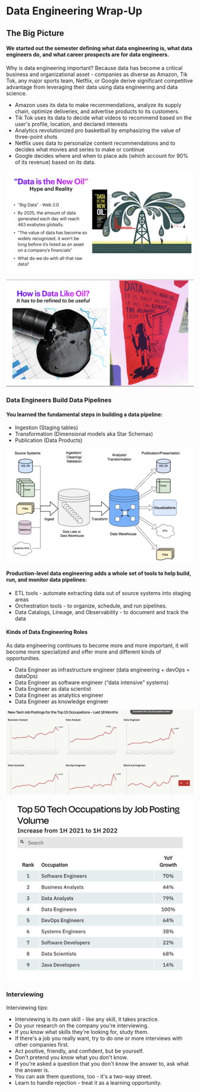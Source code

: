 # Data Engineering Wrap-Up

## The Big Picture

#### We started out the semester defining what data engineering is, what data engineers do, and what career prospects are for data engineers.

Why is data engineering important? Because data has become a critical business and organizational
asset - companies as diverse as Amazon, Tik Tok, any major sports team, Netflix, or Google derive
significant competitive advantage from leveraging their data using data engineering and data
science.

* Amazon uses its data to make recommendations, analyze its supply chain, optimize deliveries, and 
advertise products to its customers.  
* Tik Tok uses its data to decide what videos to recommend based on the user's profile, location, and declared interests
* Analytics revolutionized pro basketball by emphasizing the value of three-point shots 
* Netflix uses data to personalize content recommendations and to decides what movies and series to make or continue 
* Google decides where and when to place ads (which account for 90% of its revenue) based on its data.
  
![DataIsTheNewOil](./images/DataIsTheNewOil.png)

![Data has to be refined](./images/RefineToBeUseful.png)

### Data Engineers Build Data Pipelines

#### You learned the fundamental steps in building a data pipeline:
* Ingestion (Staging tables)
* Transformation (Dimensional models aka Star Schemas)
* Publication (Data Products)

![DataPipeline](./images/DataPipeline.png)

#### Production-level data engineering adds a whole set of tools to help build, run, and monitor data pipelines:
* ETL tools - automate extracting data out of source systems into staging areas
* Orchestration tools - to organize, schedule, and run pipelines.
* Data Catalogs, Lineage, and Observability - to document and track the data

#### Kinds of Data Engineering Roles
As data engineering continues to become more and more important, it will become more specialized 
and offer more and different kinds of opportunities.
* Data Engineer as infrastructure engineer (data engineering + devOps = dataOps)
* Data Engineer as software engineer (“data intensive” systems)
* Data Engineer as data scientist
* Data Engineer as analytics engineer
* Data Engineer as knowledge engineer

![NewJobPostings](./images/NewJobPostingsLast18Months.png)

![JobPostingGrowth](./images/JobPostingVolume.png)

### Interviewing

Interviewing tips:
* Interviewing is its own skill - like any skill, it takes practice.
* Do your research on the company you're interviewing.
* If you know what skills they're looking for, study them.
* If there's a job you really want, try to do one or more interviews with other companies first.
* Act positive, friendly, and confident, but be yourself.
* Don't pretend you know what you don't know.
* If you're asked a question that you don't know the answer to, ask what the answer is.
* You can ask them questions, too - it's a two-way street.
* Learn to handle rejection - treat it as a learning opportunity.
